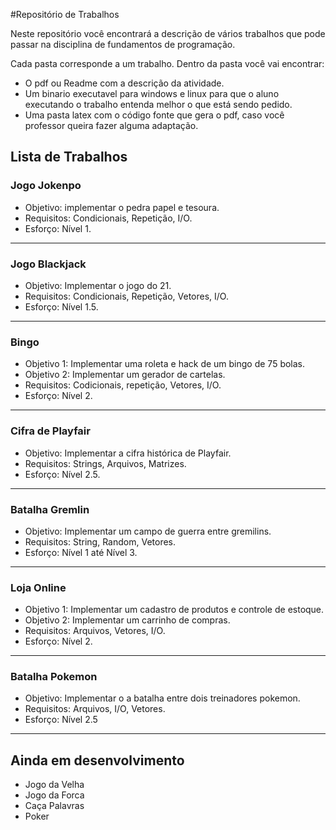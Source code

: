 
#Repositório de Trabalhos

Neste repositório você encontrará a descrição de vários trabalhos que pode passar na disciplina de fundamentos de programação.

Cada pasta corresponde a um trabalho. Dentro da pasta você vai encontrar:

* O pdf ou Readme com a descrição da atividade.
* Um binario executavel para windows e linux para que o aluno executando o trabalho entenda melhor o que está sendo pedido.
* Uma pasta latex com o código fonte que gera o pdf, caso você professor queira fazer alguma adaptação.

## Lista de Trabalhos

### Jogo Jokenpo

* Objetivo: implementar o pedra papel e tesoura.
* Requisitos:  Condicionais, Repetição, I/O.
* Esforço: Nível 1.

---
### Jogo Blackjack

* Objetivo: Implementar o jogo do 21.
* Requisitos: Condicionais, Repetição, Vetores, I/O.
* Esforço: Nível 1.5.

---
### Bingo

* Objetivo 1: Implementar uma roleta e hack de um bingo de 75 bolas.
* Objetivo 2: Implementar um gerador de cartelas.
* Requisitos: Codicionais, repetição, Vetores, I/O.
* Esforço: Nível 2.

---
### Cifra de Playfair

* Objetivo: Implementar a cifra histórica de Playfair.
* Requisitos: Strings, Arquivos, Matrizes.
* Esforço: Nível 2.5.

---
### Batalha Gremlin
* Objetivo: Implementar um campo de guerra entre gremilins.
* Requisitos: String, Random, Vetores.
* Esforço: Nível 1 até Nível 3.

---
### Loja Online

* Objetivo 1: Implementar um cadastro de produtos e controle de estoque.
* Objetivo 2: Implementar um carrinho de compras.
* Requisitos: Arquivos, Vetores, I/O.
* Esforço: Nível 2.

---
### Batalha Pokemon

* Objetivo: Implementar o a batalha entre dois treinadores pokemon.
* Requisitos: Arquivos, I/O, Vetores.
* Esforço: Nível 2.5

---
## Ainda em desenvolvimento

* Jogo da Velha
* Jogo da Forca
* Caça Palavras
* Poker
